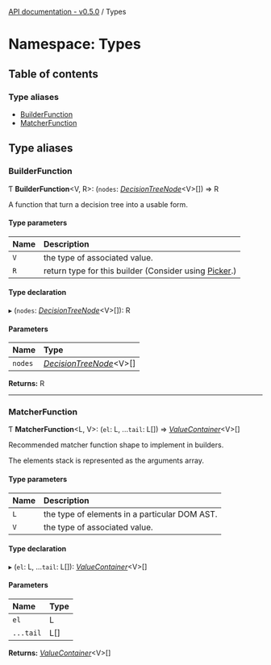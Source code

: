 [API documentation - v0.5.0](../index.md) / Types

# Namespace: Types

## Table of contents

### Type aliases

- [BuilderFunction](types.md#builderfunction)
- [MatcherFunction](types.md#matcherfunction)

## Type aliases

### BuilderFunction

Ƭ **BuilderFunction**<V, R\>: (`nodes`: [*DecisionTreeNode*](ast.md#decisiontreenode)<V\>[]) => R

A function that turn a decision tree into a usable form.

#### Type parameters

| Name | Description |
| :------ | :------ |
| `V` | the type of associated value. |
| `R` | return type for this builder (Consider using [Picker](../classes/picker.md).) |

#### Type declaration

▸ (`nodes`: [*DecisionTreeNode*](ast.md#decisiontreenode)<V\>[]): R

#### Parameters

| Name | Type |
| :------ | :------ |
| `nodes` | [*DecisionTreeNode*](ast.md#decisiontreenode)<V\>[] |

**Returns:** R

___

### MatcherFunction

Ƭ **MatcherFunction**<L, V\>: (`el`: L, ...`tail`: L[]) => [*ValueContainer*](ast.md#valuecontainer)<V\>[]

Recommended matcher function shape to implement
in builders.

The elements stack is represented as the arguments array.

#### Type parameters

| Name | Description |
| :------ | :------ |
| `L` | the type of elements in a particular DOM AST. |
| `V` | the type of associated value. |

#### Type declaration

▸ (`el`: L, ...`tail`: L[]): [*ValueContainer*](ast.md#valuecontainer)<V\>[]

#### Parameters

| Name | Type |
| :------ | :------ |
| `el` | L |
| `...tail` | L[] |

**Returns:** [*ValueContainer*](ast.md#valuecontainer)<V\>[]
